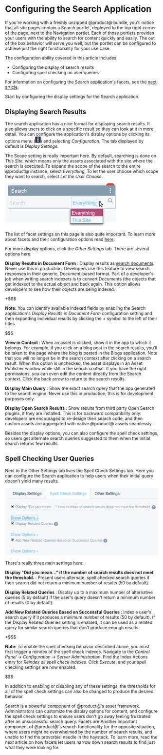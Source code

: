 # Configuring the Search Application [](id=configuring-the-search-application)

If you're working with a freshly unzipped @product@ bundle, you'll notice that
all site pages contain a Search portlet, deployed to the top right corner of the
page, next to the Navigation portlet. Each of those portlets provides your users
with the ability to search for content quickly and easily. The out of the box
behavior will serve you well, but the portlet can be configured to achieve just
the right functionality for your use case.

The configuration ability covered in this article includes

- Configuring the display of search results
- Configuring spell checking on user queries

For information on configuring the Search application's facets, see the [next
article](/discover/portal/-/knowledge_base/7-0/facet-settings).

Start by configuring the display settings for the Search application.

## Displaying Search Results [](id=displaying-search-results)

The search application has a nice format for displaying search results. It also
allows users to click on a specific result so they can look at it in more
detail. You can configure the application's display options by clicking its
options menu
(![Options](../../images/icon-options.png)) and selecting
*Configuration*. The tab displayed by default is *Display Settings*.

The Scope setting is really important here. By default, searching is done on
*This Site*, which means only the assets associated with the site where the
search is executed. To expand the scope of the search to the entire @product@
instance, select *Everything*, To let the user choose which scope they want
to search, select *Let the User Choose*.

![Figure 1: The *Let the User Choose* scope option enables a drop-down menu in the search bar where users can set the scope of their search.](../../images/search-scope.png)

The list of facet settings on this page is also quite important. To learn more
about facets and their configuration options read
[here](/discover/portal/-/knowledge_base/7-0/facet-settings). 

For more display options, click the *Other Settings* tab. There are several
options here:

**Display Results in Document Form**
: Display results as [search
documents](/develop/tutorials/-/knowledge_base/7-0/introduction-to-liferay-search).
Never use this in production. Developers use this feature to view search
responses in their generic, Document-based format. Part of a developer's job
when writing search indexers is to convert Documents (the objects that get
indexed) to the actual object and back again. This option allows developers to
see how their objects are being indexed.

+$$$

**Note:** You can identify available indexed fields by enabling the Search
application's
*Display Results in Document Form* configuration setting and then expanding
individual results by clicking the *+* symbol to the left of their titles.

$$$

**View in Context**
: When an asset is clicked, show it in the app to which it belongs. For example,
if you click on a blog post in the search results, you'll be taken to the page
where the blog is posted in the Blogs application. Note that you will no longer
be in the search context after clicking on a search result. When this option is
unchecked, the asset displays in an Asset Publisher window while still in the
search context. If you have the right permissions, you can even edit the content
directly from the Search context. Click the back arrow to return to the search
results.

**Display Main Query**
: Show the exact search query that the app generated to the search engine. Never
use this in production; this is for development purposes only.

**Display Open Search Results**
: Show results from third party Open Search plugins, if they are installed. This
is for backward compatibility only: developers are encouraged to re-design their
search code, and then custom assets are aggregated with native @product@ assets
seamlessly.

Besides the display options, you can also configure the spell check settings, so
users get alternate search queries suggested to them when the initial search
returns few results.

## Spell Checking User Queries [](id=spell-checking-user-queries)

Next to the Other Settings tab lives the Spell Check Settings tab. Here you can
configure the Search application to help users when their initial query doesn't
yield many results.

![Figure 2: Configure the spell check settings to allow for user input mistakes and help lead users to results.](../../images/search-spell-check-settings.png)

There's really three main settings here:

**Display "Did you mean..." if the number of search results does not meet the
threshold.**
: Present users alternate, spell checked search queries if their search did not
return a minimum number of results (50 by default).

**Display Related Queries**
: Display up to a maximum number of alternative queries (5 by default) if the
user's query doesn't return a minimum number of results (0 by default).

**Add New Related Queries Based on Successful Queries**
: Index a user's search query if it produces a minimum number of results (50 by
default). If the Display Related Queries setting is enabled, it can be used as a
related query for similar search queries that don't produce enough results.

+$$$

**Note:** To enable the spell checking behavior described above, you must first
trigger a reindex of the spell check indexes. Navigate to the *Control Panel*
&rarr; *Configuration* &rarr; *Server Administration*. Find the Index Actions
entry for *Reindex all spell check indexes.* Click *Execute*, and your spell
checking settings are now enabled.

$$$

In addition to enabling or disabling any of these settings, the thresholds for
all of the spell check settings can also be changed to produce the desired
behavior.
<!--Any notes about performance or other warnings with these numbers? -->

Search is a powerful component of @product@'s asset framework. Administrators
can customize the display options for content, and configure the spell check
settings to ensure users don't go away feeling frustrated after an unsuccessful
search query. Facets are Another important component of @product@'s search
functionality for the opposite situation, where users might be overwhelmed by
the number of search results, and unable to find the proverbial needle in the
haystack. To learn more, read the next article on how facets let users narrow
down search results to find just what they were looking for.

